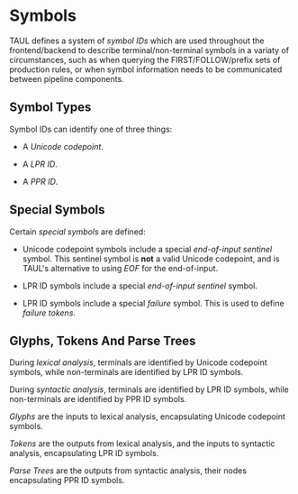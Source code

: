 # Symbols

TAUL defines a system of *symbol IDs* which are used throughout the frontend/backend to describe terminal/non-terminal
symbols in a variaty of circumstances, such as when querying the FIRST/FOLLOW/prefix sets of production rules, or when
symbol information needs to be communicated between pipeline components.

## Symbol Types

Symbol IDs can identify one of three things:

- A *Unicode codepoint*.

- A *LPR ID*.

- A *PPR ID*.

## Special Symbols

Certain *special symbols* are defined:

- Unicode codepoint symbols include a special *end-of-input sentinel* symbol. This sentinel symbol is **not** a valid Unicode
codepoint, and is TAUL's alternative to using *EOF* for the end-of-input.

- LPR ID symbols include a special *end-of-input sentinel* symbol.

- LPR ID symbols include a special *failure* symbol. This is used to define *failure tokens*.

## Glyphs, Tokens And Parse Trees

During *lexical analysis*, terminals are identified by Unicode codepoint symbols, while non-terminals are identified
by LPR ID symbols.

During *syntactic analysis*, terminals are identified by LPR ID symbols, while non-terminals are identified by PPR
ID symbols.

*Glyphs* are the inputs to lexical analysis, encapsulating Unicode codepoint symbols.

*Tokens* are the outputs from lexical analysis, and the inputs to syntactic analysis, encapsulating LPR ID symbols.

*Parse Trees* are the outputs from syntactic analysis, their nodes encapsulating PPR ID symbols.
